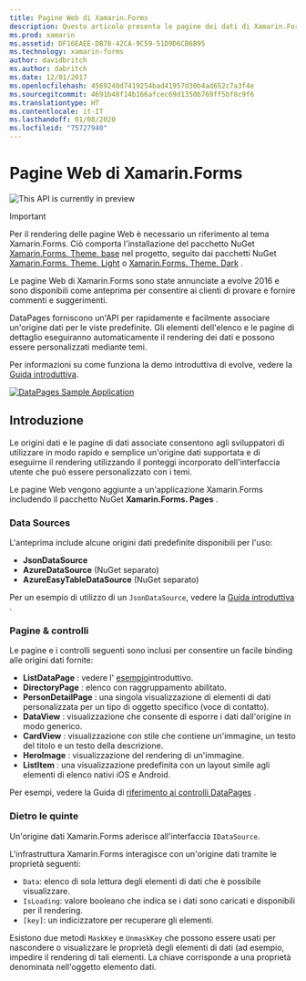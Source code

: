 ```yaml
---
title: Pagine Web di Xamarin.Forms
description: Questo articolo presenta le pagine dei dati di Xamarin.Forms, che forniscono un'API per associare in modo rapido e semplice un'origine dati alle visualizzazioni predefinite.
ms.prod: xamarin
ms.assetid: DF16EAEE-DB78-42CA-9C59-51D9D6CB6B95
ms.technology: xamarin-forms
author: davidbritch
ms.author: dabritch
ms.date: 12/01/2017
ms.openlocfilehash: 4569240d7419254bad41957d30b4ad652c7a3f4e
ms.sourcegitcommit: 4691b48f14b166afcec69d1350b769ff5bf8c9f6
ms.translationtype: HT
ms.contentlocale: it-IT
ms.lasthandoff: 01/08/2020
ms.locfileid: "75727940"
---
```

# <a name="xamarinforms-datapages"></a>Pagine Web di Xamarin.Forms

![](~/media/shared/preview.png "This API is currently in preview")

> [!IMPORTANT]
> Per il rendering delle pagine Web è necessario un riferimento al tema Xamarin.Forms. Ciò comporta l'installazione del pacchetto NuGet [Xamarin.Forms. Theme. base](https://www.nuget.org/packages/Xamarin.Forms.Theme.Base/) nel progetto, seguito dai pacchetti NuGet [Xamarin.Forms. Theme. Light](https://www.nuget.org/packages/Xamarin.Forms.Theme.Light/) o [Xamarin.Forms. Theme. Dark](https://www.nuget.org/packages/Xamarin.Forms.Theme.Dark/) .

Le pagine Web di Xamarin.Forms sono state annunciate a evolve 2016 e sono disponibili come anteprima per consentire ai clienti di provare e fornire commenti e suggerimenti.

DataPages forniscono un'API per rapidamente e facilmente associare un'origine dati per le viste predefinite. Gli elementi dell'elenco e le pagine di dettaglio eseguiranno automaticamente il rendering dei dati e possono essere personalizzati mediante temi.

Per informazioni su come funziona la demo introduttiva di evolve, vedere la [Guida introduttiva](get-started.md).

[![](images/demo-sml.png "DataPages Sample Application")](images/demo.png#lightbox "DataPages Sample Application")

## <a name="introduction"></a>Introduzione

Le origini dati e le pagine di dati associate consentono agli sviluppatori di utilizzare in modo rapido e semplice un'origine dati supportata e di eseguirne il rendering utilizzando il ponteggi incorporato dell'interfaccia utente che può essere personalizzato con i temi.

Le pagine Web vengono aggiunte a un'applicazione Xamarin.Forms includendo il pacchetto NuGet **Xamarin.Forms. Pages** .

### <a name="data-sources"></a>Data Sources

L'anteprima include alcune origini dati predefinite disponibili per l'uso:

* **JsonDataSource**
* **AzureDataSource** (NuGet separato)
* **AzureEasyTableDataSource** (NuGet separato)

Per un esempio di utilizzo di un `JsonDataSource`, vedere la [Guida introduttiva](get-started.md) .

### <a name="pages--controls"></a>Pagine & controlli

Le pagine e i controlli seguenti sono inclusi per consentire un facile binding alle origini dati fornite:

* **ListDataPage** : vedere l' [esempio](get-started.md)introduttivo.
* **DirectoryPage** : elenco con raggruppamento abilitato.
* **PersonDetailPage** : una singola visualizzazione di elementi di dati personalizzata per un tipo di oggetto specifico (voce di contatto).
* **DataView** : visualizzazione che consente di esporre i dati dall'origine in modo generico.
* **CardView** : visualizzazione con stile che contiene un'immagine, un testo del titolo e un testo della descrizione.
* **HeroImage** : visualizzazione del rendering di un'immagine.
* **ListItem** : una visualizzazione predefinita con un layout simile agli elementi di elenco nativi iOS e Android.

Per esempi, vedere la Guida di [riferimento ai controlli DataPages](controls.md) .

### <a name="under-the-hood"></a>Dietro le quinte

Un'origine dati Xamarin.Forms aderisce all'interfaccia `IDataSource`.

L'infrastruttura Xamarin.Forms interagisce con un'origine dati tramite le proprietà seguenti:

* `Data`: elenco di sola lettura degli elementi di dati che è possibile visualizzare.
* `IsLoading`: valore booleano che indica se i dati sono caricati e disponibili per il rendering.
* `[key]`: un indicizzatore per recuperare gli elementi.

Esistono due metodi `MaskKey` e `UnmaskKey` che possono essere usati per nascondere o visualizzare le proprietà degli elementi di dati (ad esempio, impedire il rendering di tali elementi.
La chiave corrisponde a una proprietà denominata nell'oggetto elemento dati.
